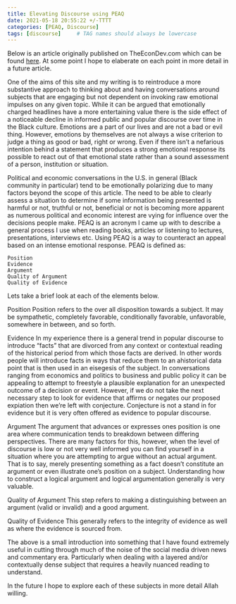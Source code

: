 ```yaml
---
title: Elevating Discourse using PEAQ
date: 2021-05-18 20:55:22 +/-TTTT
categories: [PEAQ, Discourse]
tags: [discourse]     # TAG names should always be lowercase
---
```


Below is an article originally published on TheEconDev.com which can be found [here](https://www.theecondev.com/elevating-discourse-using-peaq/). 
At some point I hope to elaberate on each point in more detail in a future article.



One of the aims of this site and my writing is to reintroduce a more substantive approach to thinking about and having conversations around subjects that are engaging but not dependent on invoking raw emotional impulses on any given topic. While it can be argued that emotionally charged headlines have a more entertaining value there is the side effect of a noticeable decline in informed public and popular discourse over time in the Black culture. Emotions are a part of our lives and are not a bad or evil thing. However, emotions by themselves are not always a wise criterion to judge a thing as good or bad, right or wrong. Even if there isn’t a nefarious intention behind a statement that produces a strong emotional response its possible to react out of that emotional state rather than a sound assessment of a person, institution or situation.

Political and economic conversations in the U.S. in general (Black community in particular) tend to be emotionally polarizing due to many factors beyond the scope of this article. The need to be able to clearly assess a situation to determine if some information being presented is harmful or not, truthful or not, beneficial or not is becoming more apparent as numerous political and economic interest are vying for influence over the decisions people make. PEAQ is an acronym I came up with to describe a general process I use when reading books, articles or listening to lectures, presentations, interviews etc. Using PEAQ is a way to counteract an appeal based on an intense emotional response. PEAQ is defined as:

    Position
    Evidence
    Argument
    Quality of Argument
    Quality of Evidence

Lets take a brief look at each of the elements below.

Position
Position refers to the over all disposition towards a subject. It may be sympathetic, completely favorable, conditionally favorable, unfavorable, somewhere in between, and so forth.

Evidence
In my experience there is a general trend in popular discourse to introduce “facts” that are divorced from any context or contextual reading of the historical period from which those facts are derived. In other words people will introduce facts in ways that reduce them to an ahistorical data point that is then used in an eisegesis of the subject. In conversations ranging from economics and politics to business and public policy it can be appealing to attempt to freestyle a plausible explanation for an unexpected outcome of a decision or event. However, if we do not take the next necessary step to look for evidence that affirms or negates our proposed expiation then we’re left with conjecture. Conjecture is not a stand in for evidence but it is very often offered as evidence to popular discourse.

Argument
The argument that advances or expresses ones position is one area where communication tends to breakdown between differing perspectives. There are many factors for this, however, when the level of discourse is low or not very well informed you can find yourself in a situation where you are attempting to argue without an actual argument. That is to say, merely presenting something as a fact doesn’t constitute an argument or even illustrate one’s position on a subject. Understanding how to construct a logical argument and logical argumentation generally is very valuable.

Quality of Argument
This step refers to making a distinguishing between an argument (valid or invalid) and a good argument.

Quality of Evidence
This generally refers to the integrity of evidence as well as where the evidence is sourced from.

The above is a small introduction into something that I have found extremely useful in cutting through much of the noise of the social media driven news and commentary era. Particularly when dealing with a layered and/or contextually dense subject that requires a heavily nuanced reading to understand.  

In the future I hope to explore each of these subjects in more detail Allah willing.
